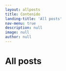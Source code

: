 ```yaml
---
layout: allposts
title: Contenido
landing-title: 'All posts'
nav-menu: true
description: null
image: null
author: null
---
```


<h1>All posts</h1>
